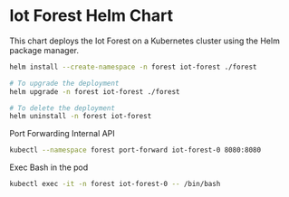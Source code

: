 # Iot Forest Helm Chart

This chart deploys the Iot Forest on a Kubernetes cluster using the Helm package manager.

```bash
helm install --create-namespace -n forest iot-forest ./forest

# To upgrade the deployment
helm upgrade -n forest iot-forest ./forest

# To delete the deployment
helm uninstall -n forest iot-forest
```

Port Forwarding Internal API

```bash
kubectl --namespace forest port-forward iot-forest-0 8080:8080
```

Exec Bash in the pod

```bash
kubectl exec -it -n forest iot-forest-0 -- /bin/bash
```

